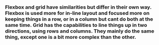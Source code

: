 ### Flexbox and grid have similarities but differ in their own way. Flexbox is used more for in-line layout and focused more on keeping things in a row, or in a column but cant do both at the same time. Grid has the capabilities to line things up in two directions, using rows and columns. They mainly do the same thing, except one is a bit more complex than the other.
